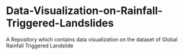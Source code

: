 # Data-Visualization-on-Rainfall-Triggered-Landslides
A Repository which contains data visualization on the dataset of Global Rainfall Triggered Landslide
